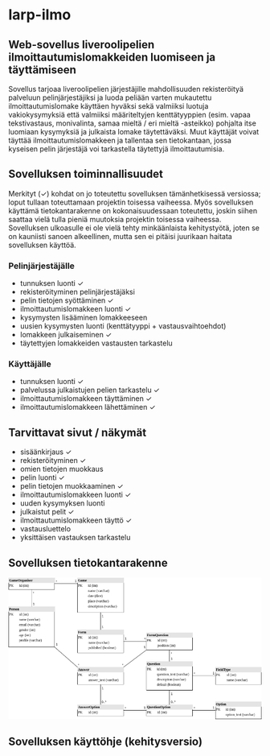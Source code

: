 # larp-ilmo

## Web-sovellus liveroolipelien ilmoittautumislomakkeiden luomiseen ja täyttämiseen

Sovellus tarjoaa liveroolipelien järjestäjille mahdollisuuden rekisteröityä palveluun pelinjärjestäjiksi ja luoda peliään varten mukautettu ilmoittautumislomake käyttäen hyväksi sekä valmiiksi luotuja vakiokysymyksiä että valmiiksi määriteltyjen kenttätyyppien (esim. vapaa tekstivastaus, monivalinta, samaa mieltä / eri mieltä -asteikko) pohjalta itse luomiaan kysymyksiä ja julkaista lomake täytettäväksi. Muut käyttäjät voivat täyttää ilmoittautumislomakkeen ja tallentaa sen tietokantaan, jossa kyseisen pelin järjestäjä voi tarkastella täytettyjä ilmoittautumisia.

## Sovelluksen toiminnallisuudet

Merkityt (&#x2713;) kohdat on jo toteutettu sovelluksen tämänhetkisessä versiossa; loput tullaan toteuttamaan projektin toisessa vaiheessa. Myös sovelluksen käyttämä tietokantarakenne on kokonaisuudessaan toteutettu, joskin siihen saattaa vielä tulla pieniä muutoksia projektin toisessa vaiheessa. Sovelluksen ulkoasulle ei ole vielä tehty minkäänlaista kehitystyötä, joten se on kauniisti sanoen alkeellinen, mutta sen ei pitäisi juurikaan haitata sovelluksen käyttöä.

### Pelinjärjestäjälle

- tunnuksen luonti &#x2713;
- rekisteröityminen pelinjärjestäjäksi
- pelin tietojen syöttäminen &#x2713;
- ilmoittautumislomakkeen luonti &#x2713;
- kysymysten lisääminen lomakkeeseen
- uusien kysymysten luonti (kenttätyyppi + vastausvaihtoehdot)
- lomakkeen julkaiseminen &#x2713;
- täytettyjen lomakkeiden vastausten tarkastelu

### Käyttäjälle
- tunnuksen luonti &#x2713;
- palvelussa julkaistujen pelien tarkastelu &#x2713;
- ilmoittautumislomakkeen täyttäminen &#x2713;
- ilmoittautumislomakkeen lähettäminen &#x2713;

## Tarvittavat sivut / näkymät
- sisäänkirjaus &#x2713;
- rekisteröityminen &#x2713;
- omien tietojen muokkaus
- pelin luonti &#x2713;
- pelin tietojen muokkaaminen &#x2713;
- ilmoittautumislomakkeen luonti &#x2713;
- uuden kysymyksen luonti
- julkaistut pelit &#x2713;
- ilmoittautumislomakkeen täyttö &#x2713;
- vastausluettelo
- yksittäisen vastauksen tarkastelu

## Sovelluksen tietokantarakenne
![Database diagram](https://github.com/vmarttil/larp-ilmo/blob/main/images/larp-ilmo_2.png)

## Sovelluksen käyttöhje (kehitysversio)


